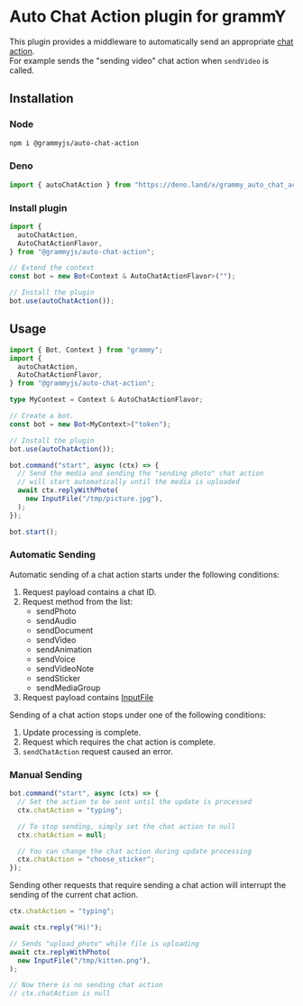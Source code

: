 # Auto Chat Action plugin for grammY

This plugin provides a middleware to automatically send an appropriate
[chat action](https://core.telegram.org/bots/api#sendchataction).\
For example sends the "sending video" chat action when `sendVideo` is called.

## Installation

### Node

```sh
npm i @grammyjs/auto-chat-action
```

### Deno

```ts
import { autoChatAction } from "https://deno.land/x/grammy_auto_chat_action/mod.ts";
```

### Install plugin

```ts
import {
  autoChatAction,
  AutoChatActionFlavor,
} from "@grammyjs/auto-chat-action";

// Extend the context
const bot = new Bot<Context & AutoChatActionFlavor>("");

// Install the plugin
bot.use(autoChatAction());
```

## Usage

```ts
import { Bot, Context } from "grammy";
import {
  autoChatAction,
  AutoChatActionFlavor,
} from "@grammyjs/auto-chat-action";

type MyContext = Context & AutoChatActionFlavor;

// Create a bot.
const bot = new Bot<MyContext>("token");

// Install the plugin
bot.use(autoChatAction());

bot.command("start", async (ctx) => {
  // Send the media and sending the "sending photo" chat action
  // will start automatically until the media is uploaded
  await ctx.replyWithPhoto(
    new InputFile("/tmp/picture.jpg"),
  );
});

bot.start();
```

### Automatic Sending

Automatic sending of a chat action starts under the following conditions:

<!-- deno-fmt-ignore -->
1. Request payload contains a chat ID.
2. Request method from the list:
   - sendPhoto
   - sendAudio
   - sendDocument
   - sendVideo
   - sendAnimation
   - sendVoice
   - sendVideoNote
   - sendSticker
   - sendMediaGroup
3. Request payload contains [InputFile](https://grammy.dev/guide/files.html#uploading-your-own-files)

Sending of a chat action stops under one of the following conditions:

1. Update processing is complete.
2. Request which requires the chat action is complete.
3. `sendChatAction` request caused an error.

### Manual Sending

```ts
bot.command("start", async (ctx) => {
  // Set the action to be sent until the update is processed
  ctx.chatAction = "typing";

  // To stop sending, simply set the chat action to null
  ctx.chatAction = null;

  // You can change the chat action during update processing
  ctx.chatAction = "choose_sticker";
});
```

Sending other requests that require sending a chat action will interrupt the
sending of the current chat action.

```ts
ctx.chatAction = "typing";

await ctx.reply("Hi!");

// Sends "upload_photo" while file is uploading
await ctx.replyWithPhoto(
  new InputFile("/tmp/kitten.png"),
);

// Now there is no sending chat action
// ctx.chatAction is null
```
